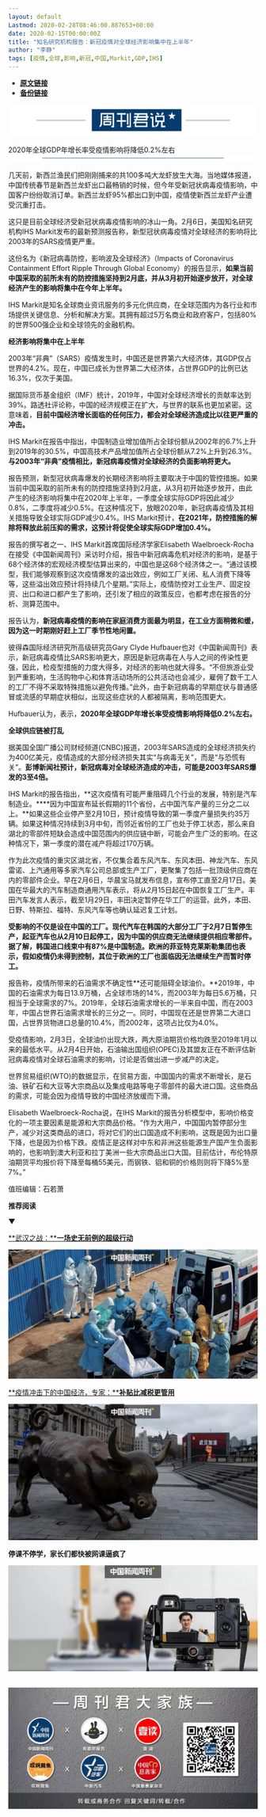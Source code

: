 ```yaml
---
layout: default
Lastmod: 2020-02-28T08:46:00.887653+00:00
date: 2020-02-15T00:00:00Z
title: "知名研究机构报告：新冠疫情对全球经济影响集中在上半年"
author: "李静"
tags: [疫情,全球,影响,新冠,中国,Markit,GDP,IHS]
---
```


* [**原文链接**](http://mp.weixin.qq.com/s?__biz=MjM5MDU1Mzg3Mw==&mid=2651250432&idx=1&sn=90e7c9efa8c39c735654086710d97710&chksm=bdb17d7e8ac6f468fae777954cf34c56d07fc035d4082092dde9d0b27e8a7cec196eabae1059#rd)
* [**备份链接**](http://archive.is/73SEa)


  

![](/images/post/f41406ec9ad46136ba4493dadf70b2d1.jpg)

2020年全球GDP年增长率受疫情影响将降低0.2%左右![](/images/post/5068c0a7c0924f3c134f3186e9e4ae73.jpg)

几天前，新西兰渔民们把刚刚捕来的共100多吨大龙虾放生大海。当地媒体报道，中国传统春节是新西兰龙虾出口最畅销的时候，但今年受新冠状病毒疫情影响，中国客户纷纷取消订单。新西兰龙虾95%都出口到中国，疫情使新西兰龙虾产业遭受沉重打击。

这只是目前全球经济受新冠状病毒疫情影响的冰山一角。2月6日，美国知名研究机构IHS Markit发布的最新预测报告称，新型冠状病毒疫情对全球经济的影响将比2003年的SARS疫情更严重。

这份名为《新冠病毒防控，影响波及全球经济》（Impacts of Coronavirus Containment Effort Ripple Through Global Economy）的报告显示，**如果当前中国采取的前所未有的防控措施坚持到2月底，并从3月初开始逐步放开，对全球经济产生的影响将集中在今年上半年。**

IHS Markit是知名全球商业资讯服务的多元化供应商，在全球范围内为各行业和市场提供关键信息、分析和解决方案。其拥有超过5万名商业和政府客户，包括80% 的世界500强企业和全球领先的金融机构。 

**经济影响将集中在上半年**

2003年“非典”（SARS）疫情发生时，中国还是世界第六大经济体，其GDP仅占世界的4.2%。现在，中国已成长为世界第二大经济体，占世界GDP的比例已达16.3%，仅次于美国。

据国际货币基金组织（IMF）统计，2019年，中国对全球经济增长的贡献率达到39%。路透社评论称，中国的经济规模正在扩大，与世界的联系也更加紧密。这意味着，**目前中国经济增长面临的任何压力，都会对全球经济造成比以往更严重的冲击。**

IHS Markit在报告中指出，中国制造业增加值所占全球份额从2002年的6.7%上升到2019年的30.5%，中国高技术产品增加值所占全球份额从7.2%上升到26.3%。**与2003年“非典”疫情相比，新冠病毒疫情对全球经济的负面影响将更大。**

报告预测，新型冠状病毒爆发的长期经济影响将主要取决于中国的管控措施。如果当前中国采取的前所未有的防控措施坚持到2月底，从3月初开始逐步放开，由此产生的经济影响将集中在2020年上半年，一季度全球实际GDP将因此减少0.8%，二季度将减少0.5%。在这种情况下，放眼2020年，新冠病毒疫情及其相关措施导致全球实际GDP减少0.4%。IHS Markit预计，**在2021年，防控措施的解除将释放此前压抑的需求，这预计将促使全球实际GDP增加0.4%。**

报告的撰写者之一、IHS Markit首席国际经济学家Elisabeth Waelbroeck-Rocha在接受《中国新闻周刊》采访时介绍，报告中新冠病毒危机对经济的影响，是基于68个经济体的宏观经济模型估算出来的，中国也是这68个经济体之一。“通过该模型，我们能够观察到这次疫情爆发的溢出效应，例如工厂关闭、私人消费下降等等，这些溢出效应预计将持续几个星期。”实际上，疫情防控对工业生产、固定投资、出口和进口都产生了影响，还引发了相应的政策反应，也都考虑在报告的分析、测算范围中。

报告认为，**新冠病毒疫情的影响在家庭消费方面最为明显，在工业方面稍微和缓，因为这一时期刚好赶上工厂季节性地闲置。**

彼得森国际经济研究所高级研究员Gary Clyde Hufbauer也对《中国新闻周刊》表示，新冠病毒疫情比SARS影响更大，原因是新冠病毒在人与人之间的传染性更强，因此，检疫型措施的力度大得多，对经济的影响也就大得多。“不但旅游业受到严重影响，生活购物中心和体育活动场所的公共活动也会减少，雇佣了数千工人的工厂不得不采取特殊措施以避免传播。”此外，由于新冠病毒的早期症状与普通感冒或流感的早期症状相似，出现这些症状的人都被隔离，影响范围更大。

Hufbauer认为，表示，**2020年全球GDP年增长率受疫情影响将降低0.2%左右。**

**全球供应链被打乱**

据美国全国广播公司财经频道(CNBC)报道，2003年SARS造成的全球经济损失约为400亿美元，疫情造成的大部分经济损失其实“与病毒无关”，而是“与恐慌有关”。**彭博新闻社预计，新冠病毒对全球经济造成的冲击，可能是2003年SARS爆发的3至4倍。**

IHS Markit的报告指出，**这次疫情有可能严重阻碍几个行业的发展，特别是汽车制造业。****因为中国宣布延长假期的11个省份，占中国汽车产量的三分之二以上。**如果这些企业停产至2月10日，预计疫情导致的第一季度产量损失约35万辆。如果这种情况持续到3月中旬，而邻近省份的工厂也处于停工状态，那么来自湖北的零部件短缺会造成中国范围内的供应链中断，可能会产生广泛的影响。在这种情况下，第一季度的潜在减产将超过170万辆。

作为此次疫情的重灾区湖北省，不仅集合着东风汽车、东风本田、神龙汽车、东风雷诺、上汽通用等多家汽车公司总部或生产工厂，更聚集了包括一批顶级供应商在内的零部件企业。早在2月6日，华晨宝马就发布信息，宣布停工直至2月17日。美国在华最大的汽车制造商通用汽车表示，将从2月15日起在中国恢复工厂生产。丰田汽车发言人表示，截至1月29日，丰田决定暂停在华工厂的运营。此外，本田、日野、特斯拉、福特、东风汽车等也确认延迟复工计划。

**受影响的不仅是设在中国的工厂。现代汽车在韩国的大部分工厂于2月7日暂停生产，起亚汽车也从2月10日起停工，因为中国的供应商无法继续提供相应零部件。据了解，韩国进口线束中有87%是中国制造。欧洲的菲亚特克莱斯勒集团也表示，假如疫情仍未得到控制，其位于欧洲的工厂也面临因无法继续生产而暂时停工。**

报告称，疫情所带来的石油需求不确定性**还可能阻碍全球油价。**2019年，中国的石油需求为每日13.9万桶，占全球市场的14%，而2003年为每日5.6万桶，只相当于全球需求的7%。2019年，全球石油需求增长的一半来自中国，而在2003年，中国占世界石油需求增长的三分之一。同时，中国现在还是世界第二大进口国，占世界货物进口总量的10.4%，而2002年，这项占比仅为4.0%。

受疫情影响，2月3日，全球油价出现大跌，两大原油期货价格均跌至2019年1月以来的最低水平。从2月4日开始，石油输出国组织(OPEC)及其盟友正在不断评估新冠病毒疫情对全球石油需求的影响，讨论是否做出进一步减产的决定。

世界贸易组织(WTO)的数据显示，在贸易方面，中国国内的需求不断增长，是石油、铁矿石和大豆等大宗商品以及集成电路等电子零部件的最大进口国。这些商品的需求，可能会因为疫情导致的中国经济放缓而下滑。

Elisabeth Waelbroeck-Rocha说，在IHS Markit的报告分析模型中，影响价格变化的一项主要因素是能源和大宗商品价格。“作为大用户，中国国内暂停部分生产，减少对这类商品的进口，将对它们的出口国造成不利影响，这既是因为出口量下降，也是因为价格下跌。疫情正是这样对中东和非洲这些能源生产国产生负面影响的，也影响到澳大利亚和拉丁美洲一些大宗商品出口大国。目前估计，布伦特原油期货平均报价将下降至每桶55美元，而钢铁、铝和铜的价格则则将下降5%至7%。”

值班编辑：石若萧

**推荐阅读**

▼

[**武汉之战：****一场史无前例的超级行动**](http://mp.weixin.qq.com/s?__biz=MjM5MDU1Mzg3Mw==&mid=2651250274&idx=1&sn=0bb98f60c4a720d5cbdb3619b691b94e&chksm=bdb17c1c8ac6f50abf94083f3f7786710b56bf4060290502fc494ee2206c79bdc1f7312f170b&scene=21#wechat_redirect)

[![](/images/post/314613e9e91bb6343cafda5930ad7b20.jpg)](http://mp.weixin.qq.com/s?__biz=MjM5MDU1Mzg3Mw==&mid=2651250274&idx=1&sn=0bb98f60c4a720d5cbdb3619b691b94e&chksm=bdb17c1c8ac6f50abf94083f3f7786710b56bf4060290502fc494ee2206c79bdc1f7312f170b&scene=21#wechat_redirect)

[**疫情冲击下的中国经济，专家：****补贴比减税更管用**](http://mp.weixin.qq.com/s?__biz=MjM5MDU1Mzg3Mw==&mid=2651250416&idx=1&sn=96083df2008b7d4af9236278dea1e32e&chksm=bdb17c8e8ac6f598a6976c10652e6b703d4936e7ae70408184983ac5c3cff1c705a18072cc8f&scene=21#wechat_redirect)  

[![](/images/post/7f23df1caa276004afb3970d4afe74f5.jpg)](http://mp.weixin.qq.com/s?__biz=MjM5MDU1Mzg3Mw==&mid=2651250416&idx=1&sn=96083df2008b7d4af9236278dea1e32e&chksm=bdb17c8e8ac6f598a6976c10652e6b703d4936e7ae70408184983ac5c3cff1c705a18072cc8f&scene=21#wechat_redirect)

**停课不停学，家长们都快被网课逼疯了**  

[![](/images/post/8db08b2974d8583334fd98b861a15aff.jpg)](http://mp.weixin.qq.com/s?__biz=MjM5MDU1Mzg3Mw==&mid=2651250417&idx=1&sn=0b8156614b349ff8683d10de15245313&chksm=bdb17c8f8ac6f599c057186bd6bcefd0888fe1ef8c7c6edaa814a60f53650481d084e98245da&scene=21#wechat_redirect)

![](/images/post/e7d75581cc05b5b4850558294bf97f5f.jpg)
--------------------------------------------------------------------------------------------------------------------------------------------------------


